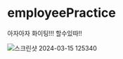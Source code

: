 # employeePractice
아자아자 화이팅!!! 할수있따!!

![스크린샷 2024-03-15 125340](https://github.com/hellooo1321321/dao-practice/assets/157236060/74f39714-d7f5-4996-b50e-664d94c9fc62)
